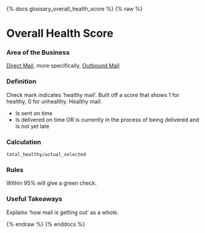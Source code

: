 {% docs glossary_overall_health_score %}
{% raw %}

<a name="overall_health_score"></a>
# Overall Health Score

### Area of the Business
[Direct Mail](#!/exposure/docs.business_glossary.glossary#direct_mail), more specifically,
[Outbound Mail](#!/exposure/docs.business_glossary.glossary#outbound_mail)

### Definition
Check mark indicates ‘healthy mail’. Built off a score that shows 1 for healthy, 0 for unhealthy.
Healthy mail:
- Is sent on time
- Is delivered on time OR is currently in the process of being delivered and is not yet late

### Calculation
`total_healthy/actual_selected`

### Rules
Within 95% will give a green check.

### Useful Takeaways
Explains ‘how mail is getting out’ as a whole.

{% endraw %}
{% enddocs %}